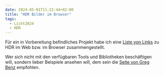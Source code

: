 ```yaml
---
date: 2024-05-01T11:22:44+02:00
title: "HDR Bilder im Browser"
tags:
  - Licht2024
  - HDR
---
```


Für ein in Vorbereitung befindliches Projekt habe ich eine [Liste von Links](https://github.com/cmahnke/awesome-browser-hdr/blob/main/README.md) zu HDR im Web bzw. im Browser zusammengestellt.
<!--more-->
Wer sich nicht mit den verfügbaren Tools und Bibliotheken beschäftigen will, sondern lieber Beispiele ansehen will, dem sein die [Seite von Greg Benz](https://gregbenzphotography.com/hdr/) empfohlen.
